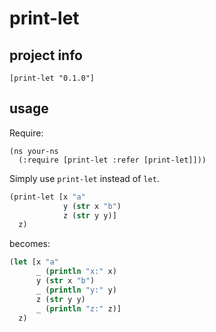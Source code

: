 # print-let

## project info

`[print-let "0.1.0"]`

## usage

Require:

```
(ns your-ns
  (:require [print-let :refer [print-let]]))
```

Simply use `print-let` instead of `let`.

```clojure
(print-let [x "a"
            y (str x "b")
            z (str y y)]
  z)
```

becomes:

```clojure
(let [x "a"
      _ (println "x:" x)
      y (str x "b")
      _ (println "y:" y)
      z (str y y)
      _ (println "z:" z)]
  z)
```

